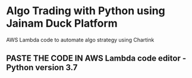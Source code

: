 # Algo Trading with Python using Jainam Duck Platform
AWS Lambda code to automate algo strategy using Chartink

## PASTE THE CODE IN AWS Lambda code editor - Python version 3.7


